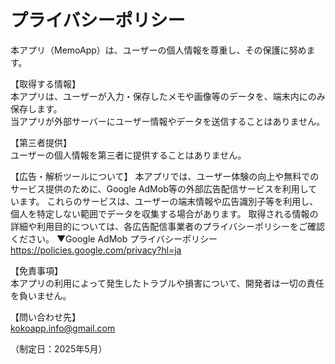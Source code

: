 # プライバシーポリシー

本アプリ（MemoApp）は、ユーザーの個人情報を尊重し、その保護に努めます。

【取得する情報】  
本アプリは、ユーザーが入力・保存したメモや画像等のデータを、端末内にのみ保存します。  
当アプリが外部サーバーにユーザー情報やデータを送信することはありません。

【第三者提供】  
ユーザーの個人情報を第三者に提供することはありません。

【広告・解析ツールについて】
本アプリでは、ユーザー体験の向上や無料でのサービス提供のために、Google AdMob等の外部広告配信サービスを利用しています。
これらのサービスは、ユーザーの端末情報や広告識別子等を利用し、個人を特定しない範囲でデータを収集する場合があります。
取得される情報の詳細や利用目的については、各広告配信事業者のプライバシーポリシーをご確認ください。
▼Google AdMob プライバシーポリシー
https://policies.google.com/privacy?hl=ja

【免責事項】  
本アプリの利用によって発生したトラブルや損害について、開発者は一切の責任を負いません。

【問い合わせ先】  
kokoapp.info@gmail.com

（制定日：2025年5月）
